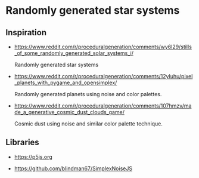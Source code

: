 # Randomly generated star systems
## Inspiration
- https://www.reddit.com/r/proceduralgeneration/comments/wy6l29/stills_of_some_randomly_generated_solar_systems_i/

    Randomly generated star systems

- https://www.reddit.com/r/proceduralgeneration/comments/12yluhu/pixel_planets_with_pygame_and_opensimplex/

    Randomly generated planets using noise and color palettes. 

- https://www.reddit.com/r/proceduralgeneration/comments/107hmzv/made_a_generative_cosmic_dust_clouds_game/

    Cosmic dust using noise and similar color palette technique.

## Libraries
- https://p5js.org

- https://github.com/blindman67/SimplexNoiseJS